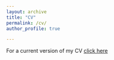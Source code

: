 ```yaml
---
layout: archive
title: "CV"
permalink: /cv/
author_profile: true

---
```


 

 For a current version of my CV [click here](https://johannes-wiedemann.github.io//files/Wiedemann_Johannes_CV_102421.pdf)


